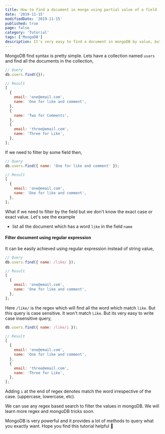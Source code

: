 ```yaml
---
title: How to find a document in mongo using partial value of a field
date: '2019-11-15'
modifiedDate: '2019-11-15'
published: true
page: false
category: 'Tutorial'
tags: ['MongoDB']
description: It's very easy to find a document in mongoDB by value, but do you know how easy is to find a document using case insensitive string
---
```


MongoDB find syntax is pretty simple. Lets have a collection named `users` and find all the documents in the collection,

```js
// Query
db.users.find({});

// Result
[
  {
    email: 'one@email.com',
    name: 'One for like and comment',
  },
  {
    name: 'Two for Comments',
  },
  {
    email: 'three@email.com',
    name: 'Three for Like',
  },
];
```

If we need to filter by some field then,

```js
// Query
db.users.find({ name: 'One for like and comment' });

// Result
[
  {
    email: 'one@email.com',
    name: 'One for like and comment',
  },
];
```

What if we need to filter by the field but we don't know the exact case or exact value. Let's see the example

- list all the document which has a word `like` in the field `name`

#### Filter document using regular expression

It can be easily achieved using regular expression instead of string value,

```js
// Query
db.users.find({ name: /like/ });

// Result
[
  {
    email: 'one@email.com',
    name: 'One for like and comment',
  },
];
```

Here `/like/` is the regex which will find all the word which match `like`. But this query is case sensitive. It won't match `Like`. But its very easy to write case insensitive query,

```js
db.users.find({ name: /like/i });

// Result
[
  {
    email: 'one@email.com',
    name: 'One for like and comment',
  },
  {
    email: 'three@email.com',
    name: 'Three for Like',
  },
];
```

Adding `i` at the end of regex denotes match the word irrespective of the case. (uppercase, lowercase, etc).

We can use any regex based search to filter the values in mongoDB. We will learn more regex and mongoDB tricks soon.

MongoDB is very powerful and it provides a lot of methods to query what you exactly want. Hope you find this tutorial helpful 🤗
